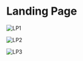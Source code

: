 # Landing Page

![LP1](https://github.com/AdhikarlaShravani/OCTANET_AUGUST/assets/112093034/069b53ef-e1b4-48e0-b397-ffa4f1e56685)

![LP2](https://github.com/AdhikarlaShravani/OCTANET_AUGUST/assets/112093034/02edf756-f1e7-41b4-81eb-7b544fd3d2c3)

![LP3](https://github.com/AdhikarlaShravani/OCTANET_AUGUST/assets/112093034/85bbb8fa-e239-4fb7-aa2b-b09024a472ad)
